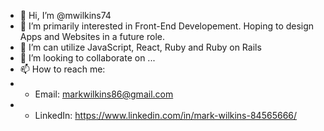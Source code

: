 - 👋 Hi, I’m @mwilkins74
- 👀 I’m primarily interested in Front-End Developement. Hoping to design Apps and Websites in a future role. 
- 🌱 I’m can utilize JavaScript, React, Ruby and Ruby on Rails
- 💞️ I’m looking to collaborate on ...
- 📫 How to reach me:
- - Email: markwilkins86@gmail.com
- - LinkedIn: https://www.linkedin.com/in/mark-wilkins-84565666/

<!---
mwilkins74/mwilkins74 is a ✨ special ✨ repository because its `README.md` (this file) appears on your GitHub profile.
You can click the Preview link to take a look at your changes.
--->
